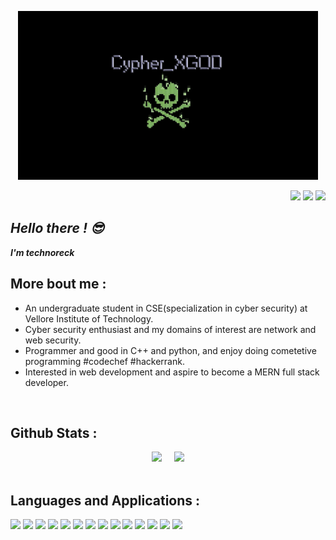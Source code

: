 
<p align="center"><a href="https://github.com/technoreck">
 <img src="https://raw.githubusercontent.com/technoreck/technoreck/main/dead_hack-MK.jpg" height=270 width=480/>
 </p>
 <p align="right">
  <a href="https://www.linkedin.com/in/mahendra-kumar-3a91131b8/"><img src="https://cdn.jsdelivr.net/gh/devicons/devicon/icons/linkedin/linkedin-original.svg" width=30 ></a>
  <a href="https://www.instagram.com/technohack/"><img src="https://assets.stickpng.com/images/580b57fcd9996e24bc43c521.png" width=30/></a>
  <a href="https://twitter.com/CypherXGOD/"><img src="https://cdn.jsdelivr.net/gh/devicons/devicon/icons/twitter/twitter-original.svg" width=30/></a>

  </p>

<h2><i>Hello there ! &#128526</i></h2>
<i><b>I'm technoreck</b></i>
<br>
<h2>More bout me :</h2>

* An undergraduate student in CSE(specialization in cyber security) at Vellore Institute of Technology.
* Cyber security enthusiast and my domains of interest are network and web security.
* Programmer and good in C++ and python, and enjoy doing cometetive programming #codechef #hackerrank.
* Interested in web development and aspire to become a MERN full stack developer.

<br>
<h2>Github Stats :</h2>
<p align="center"><a href="https://github.com/technoreck">
<img src="https://github-readme-stats.vercel.app/api?username=technoreck&show_icons=true&theme=radical&layout=compact&hide_border=true" width="400"></a>
 &nbsp;&nbsp;&nbsp;
<a href="https://github.com/technoreck"><img src="https://github-readme-stats.vercel.app/api/top-langs/?username=technoreck&layout=compact&theme=radical&hide_border=true" width="400">
</a>
 <br>
 <br>
 </p>
 
 <h2 align="left">Languages and Applications :</h2>
 
 <p>
 <img src="https://cdn.jsdelivr.net/gh/devicons/devicon/icons/c/c-original.svg" width=50>
 <img src="https://cdn.jsdelivr.net/gh/devicons/devicon/icons/cplusplus/cplusplus-original.svg" width=50>
 <img src="https://cdn.jsdelivr.net/gh/devicons/devicon/icons/python/python-original.svg" width=50>
 <img src="https://cdn.jsdelivr.net/gh/devicons/devicon/icons/html5/html5-original.svg" width=50>
 <img src="https://cdn.jsdelivr.net/gh/devicons/devicon/icons/css3/css3-original.svg" width=50>
 <img src="https://cdn.jsdelivr.net/gh/devicons/devicon/icons/linux/linux-original.svg" width=50>
 <img src="https://cdn.jsdelivr.net/gh/devicons/devicon/icons/django/django-original.svg" width=50>
 <img src="https://cdn.jsdelivr.net/gh/devicons/devicon/icons/javascript/javascript-original.svg" width=50>
 <img src="https://cdn.jsdelivr.net/gh/devicons/devicon/icons/stylus/stylus-original.svg" width=50>
 <img src="https://cdn.jsdelivr.net/gh/devicons/devicon/icons/react/react-original.svg" width=50>
 <img src="https://cdn.jsdelivr.net/gh/devicons/devicon/icons/nodejs/nodejs-original-wordmark.svg" width=50>
 <img src="https://cdn.jsdelivr.net/gh/devicons/devicon/icons/vscode/vscode-original.svg" width=50>
 <img src="https://cdn.jsdelivr.net/gh/devicons/devicon/icons/photoshop/photoshop-plain.svg" width=50>
 <img src="https://cdn.jsdelivr.net/gh/devicons/devicon/icons/matlab/matlab-original.svg" width=50>
 </p>
